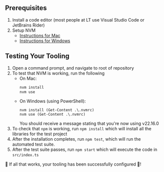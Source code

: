 ## Prerequisites

1. Install a code editor (most people at LT use Visual Studio Code or JetBrains Rider)
1. Setup NVM
   - [Instructions for Mac](https://github.com/nvm-sh/nvm?tab=readme-ov-file#installing-and-updating)
   - [Instructions for Windows](https://github.com/coreybutler/nvm-windows?tab=readme-ov-file#install-nvm-windows)

## Testing Your Tooling

1. Open a command prompt, and navigate to root of repository
1. To test that NVM is working, run the following
   - On Mac:
     ```sh
     nvm install
     nvm use
     ```
   - On Windows (using PowerShell):
     ```pwsh
     nvm install (Get-Content .\.nvmrc)
     nvm use (Get-Content .\.nvmrc)
     ```
     You should receive a message stating that you're now using v22.16.0
1. To check that `npm` is working, run `npm install` which will install all the libraries for the test project
1. After the installation completes, run `npm test`, which will run the automated test suite.
1. After the test suite passes, run `npm start` which will execute the code in `src/index.ts`

🎉 If all that works, your tooling has been successfully configured 🎉!
